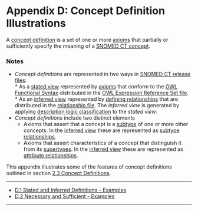 # Appendix D: Concept Definition Illustrations

A [concept definition](https://confluence.ihtsdotools.org/display/DOCGLOSS/concept+definition) is a set of one or more [axioms](https://confluence.ihtsdotools.org/display/DOCGLOSS/axiom) that partially or sufficiently specify the meaning of a [SNOMED CT concept](https://confluence.ihtsdotools.org/display/DOCGLOSS/SNOMED+CT+concept).

### Notes

* _Concept definitions_ are represented in two ways in [SNOMED CT release files](https://confluence.ihtsdotools.org/display/DOCGLOSS/SNOMED+CT+release+file):\
  \* As a [stated view](https://confluence.ihtsdotools.org/display/DOCGLOSS/stated+view) represented by [axioms](https://confluence.ihtsdotools.org/display/DOCGLOSS/axiom) that conform to the [OWL Functional Syntax](https://confluence.ihtsdotools.org/display/DOCGLOSS/OWL+Functional+Syntax) distributed in the [OWL Expression Reference Set file](https://confluence.ihtsdotools.org/display/DOCRELFMT/OWL+Expression+Reference+Set+file).\
  \* As an [inferred view](https://confluence.ihtsdotools.org/display/DOCGLOSS/inferred+view) represented by [defining relationships](https://confluence.ihtsdotools.org/display/DOCGLOSS/defining+relationship) that are distributed in the [relationship file](https://confluence.ihtsdotools.org/display/DOCRELFMT/relationship+file). The _inferred view_ is generated by applying [description logic classification](https://confluence.ihtsdotools.org/display/DOCGLOSS/description+logic+classification) to the _stated view_.
* _Concept definitions_ include two distinct elements
  * Axioms that assert that a concept is a [subtype](https://confluence.ihtsdotools.org/display/DOCGLOSS/subtype) of one or more other concepts. In the [inferred view](https://confluence.ihtsdotools.org/display/DOCGLOSS/inferred+view) these are represented as [subtype relationships](https://confluence.ihtsdotools.org/display/DOCGLOSS/subtype+relationship).
  * Axioms that assert characteristics of a concept that distinguish it from its [supertypes](https://confluence.ihtsdotools.org/display/DOCGLOSS/supertype). In the [inferred view](https://confluence.ihtsdotools.org/display/DOCGLOSS/inferred+view) these are represented as [attribute relationships](https://confluence.ihtsdotools.org/display/DOCGLOSS/attribute+relationship).

This appendix illustrates some of the features of concept definitions outlined in section [2.3 Concept Definitions](../../2.3-Concept-Definitions_71172643.html).

***

* [D.1 Stated and Inferred Definitions - Examples](../../D.1-Stated-and-Inferred-Definitions---Examples_71172657.html)
* [D.2 Necessary and Sufficient - Examples](../../D.2-Necessary-and-Sufficient---Examples_71172658.html)

***
